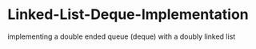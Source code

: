 # Linked-List-Deque-Implementation
implementing a double ended queue (deque) with a doubly linked list

